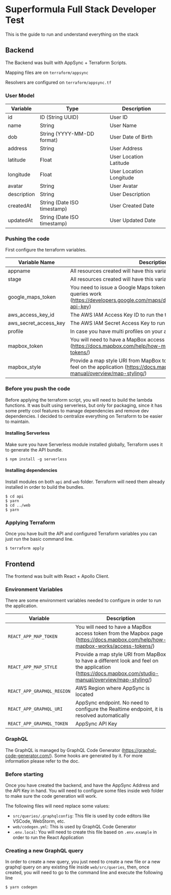 # Superformula Full Stack Developer Test

This is the guide to run and understand everything on the stack

## Backend

The Backend was built with AppSync + Terraform Scripts. 

Mapping files are on `terraform/appsync`

Resolvers are configured on `terraform/appsync.tf`

### User Model

| Variable    | Type                        | Description             |
| ----------- | --------------------------- | ----------------------- |
| id          | ID (String UUID)            | User ID                 |
| name        | String                      | User Name               |
| dob         | String (YYYY-MM-DD format)  | User Date of Birth      |
| address     | String                      | User Address            |
| latitude    | Float                       | User Location Latitude  |
| longitude   | Float                       | User Location Longitude |
| avatar      | String                      | User Avatar             |
| description | String                      | User Description        |
| createdAt   | String (Date ISO timestamp) | User Created Date       |
| updatedAt   | String (Date ISO timestamp) | User Updated Date       |

### Pushing the code

First configure the terraform variables.

| Variable Name         | Description                                                  |
| --------------------- | ------------------------------------------------------------ |
| appname               | All resources created will have this variable as a prefix    |
| stage                 | All resources created will have this variable as a suffix    |
| google_maps_token     | You need to issue a Google Maps token in order to make some queries work (https://developers.google.com/maps/documentation/javascript/get-api-key) |
| aws_access_key_id     | The AWS IAM Access Key ID to run the terraform               |
| aws_secret_access_key | The AWS IAM Secret Access Key to run the terraform           |
| profile               | In case you have multi profiles on your aws-cli              |
| mapbox_token          | You will need to have a MapBox access token from the Mapbox page (https://docs.mapbox.com/help/how-mapbox-works/access-tokens/) |
| mapbox_style          | Provide a map style URI from MapBox to have a different look and feel on the application (https://docs.mapbox.com/studio-manual/overview/map-styling/) |

### Before you push the code

Before applying the terraform script, you will need to build the lambda functions. It was built using serverless, but only for packaging, since it has some pretty cool features to manage dependencies and remove dev dependencies. I decided to centralize everything on Terraform to be easier to maintain.

#### Installing Serverless

Make sure you have Serverless module installed globally, Terraform uses it to generate the API bundle.

```
$ npm install -g serverless
```

#### Installing dependencies

Install modules on both `api` and `web` folder. Terraform will need them already installed in order to build the bundles.

```
$ cd api
$ yarn
$ cd ../web
$ yarn
```

### Applying Terraform

Once you have built the API and configured Terraform variables you can just run the basic command line.

```
$ terraform apply
```

## Frontend

The frontend was built with React + Apollo Client.

### Environment Variables

There are some environment variables needed to configure in order to run the application.

| Variable                   | Description                                                  |
| -------------------------- | ------------------------------------------------------------ |
| `REACT_APP_MAP_TOKEN`      | You will need to have a MapBox access token from the Mapbox page (https://docs.mapbox.com/help/how-mapbox-works/access-tokens/) |
| `REACT_APP_MAP_STYLE`      | Provide a map style URI from MapBox to have a different look and feel on the application (https://docs.mapbox.com/studio-manual/overview/map-styling/) |
| `REACT_APP_GRAPHQL_REGION` | AWS Region where AppSync is located                          |
| `REACT_APP_GRAPHQL_URI`    | AppSync endpoint. No need to configure the Realtime endpoint, it is resolved automatically |
| `REACT_APP_GRAPHQL_TOKEN`  | AppSync API Key                                              |

### GraphQL

The GraphQL is managed by GraphQL Code Generator (https://graphql-code-generator.com/). Some hooks are generated by it. For more information please refer to the doc.

### Before starting

Once you have created the backend, and have the AppSync Address and the API Key in hand. You will need to configure some files inside web folder to make sure the code generation will work.

The following files will need replace some values:

* `src/queries/.graphqlconfig`: This file is used by code editors like VSCode, WebStorm, etc.
* `web/codegen.yml`: This is used by GraphQL Code Generator
* `.env.local`: You will need to create this file based on `.env.example` in order to run the React Application

### Creating a new GraphQL query

In order to create a new query, you just need to create a new file or a new graphql query on any existing file inside `web/src/queries`, then, once created, you will need to go to the command line and execute the following line

```
$ yarn codegen
```